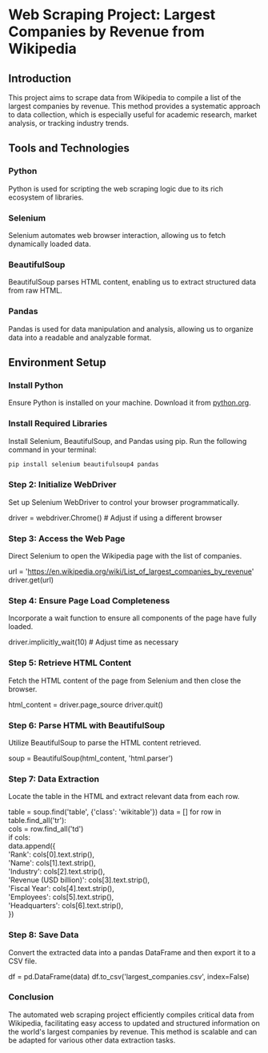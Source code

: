 # Web Scraping Project: Largest Companies by Revenue from Wikipedia

## Introduction
This project aims to scrape data from Wikipedia to compile a list of the largest companies by revenue. This method provides a systematic approach to data collection, which is especially useful for academic research, market analysis, or tracking industry trends.

## Tools and Technologies
### Python
Python is used for scripting the web scraping logic due to its rich ecosystem of libraries.
### Selenium
Selenium automates web browser interaction, allowing us to fetch dynamically loaded data.
### BeautifulSoup
BeautifulSoup parses HTML content, enabling us to extract structured data from raw HTML.
### Pandas
Pandas is used for data manipulation and analysis, allowing us to organize data into a readable and analyzable format.

## Environment Setup
### Install Python
Ensure Python is installed on your machine. Download it from [python.org](https://www.python.org/downloads/).
### Install Required Libraries
Install Selenium, BeautifulSoup, and Pandas using pip. Run the following command in your terminal:
```bash
pip install selenium beautifulsoup4 pandas
```

### Step 2: Initialize WebDriver
Set up Selenium WebDriver to control your browser programmatically.

driver = webdriver.Chrome()  # Adjust if using a different browser

### Step 3: Access the Web Page
Direct Selenium to open the Wikipedia page with the list of companies.

url = 'https://en.wikipedia.org/wiki/List_of_largest_companies_by_revenue'
driver.get(url)

### Step 4: Ensure Page Load Completeness
Incorporate a wait function to ensure all components of the page have fully loaded.

driver.implicitly_wait(10)  # Adjust time as necessary

### Step 5: Retrieve HTML Content
Fetch the HTML content of the page from Selenium and then close the browser.

html_content = driver.page_source
driver.quit()

### Step 6: Parse HTML with BeautifulSoup
Utilize BeautifulSoup to parse the HTML content retrieved.

soup = BeautifulSoup(html_content, 'html.parser')

### Step 7: Data Extraction
Locate the table in the HTML and extract relevant data from each row.

table = soup.find('table', {'class': 'wikitable'})
data = []
for row in table.find_all('tr'): \
    cols = row.find_all('td') \
    if cols:\
        data.append({\
            'Rank': cols[0].text.strip(),\
            'Name': cols[1].text.strip(),\
            'Industry': cols[2].text.strip(),\
            'Revenue (USD billion)': cols[3].text.strip(),\
            'Fiscal Year': cols[4].text.strip(),\
            'Employees': cols[5].text.strip(),\
            'Headquarters': cols[6].text.strip(),\
        })
### Step 8: Save Data
Convert the extracted data into a pandas DataFrame and then export it to a CSV file.

df = pd.DataFrame(data)
df.to_csv('largest_companies.csv', index=False)

### Conclusion
The automated web scraping project efficiently compiles critical data from Wikipedia, facilitating easy access to updated and structured information on the world's largest companies by revenue. This method is scalable and can be adapted for various other data extraction tasks.

